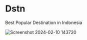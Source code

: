 <h1>Dstn</h1>
<p>Best Popular Destination in Indonesia</p>


![Screenshot 2024-02-10 143720](https://github.com/irfan7o/wisata-indo/assets/73951075/1d6b39b1-8566-4b9a-8fba-662dd3a1990e)
